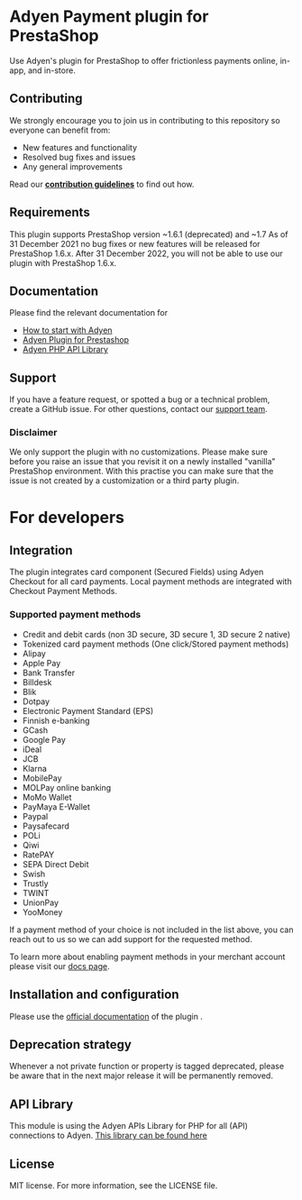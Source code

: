 # Adyen Payment plugin for PrestaShop
Use Adyen's plugin for PrestaShop to offer frictionless payments online, in-app, and in-store.

## Contributing
We strongly encourage you to join us in contributing to this repository so everyone can benefit from:
* New features and functionality
* Resolved bug fixes and issues
* Any general improvements

Read our [**contribution guidelines**](CONTRIBUTING.md) to find out how.

## Requirements
This plugin supports PrestaShop version ~1.6.1 (deprecated) and ~1.7
As of 31 December 2021 no bug fixes or new features will be released for PrestaShop 1.6.x.
After 31 December 2022, you will not be able to use our plugin with PrestaShop 1.6.x.

## Documentation
Please find the relevant documentation for
- [How to start with Adyen](https://www.adyen.com/get-started)
- [Adyen Plugin for Prestashop](https://docs.adyen.com/plugins/prestashop)
- [Adyen PHP API Library](https://docs.adyen.com/development-resources/libraries#php)

## Support
If you have a feature request, or spotted a bug or a technical problem, create a GitHub issue. For other questions, contact our [support team](https://support.adyen.com/hc/en-us/requests/new?ticket_form_id=360000705420).

### Disclaimer
We only support the plugin with no customizations. 
Please make sure before you raise an issue that you revisit it on a newly installed "vanilla" PrestaShop environment. With this practise you can make sure that the issue is not created by a customization or a third party plugin.

# For developers

## Integration
The plugin integrates card component (Secured Fields) using Adyen Checkout for all card payments. Local payment methods are integrated with Checkout Payment Methods.

### Supported payment methods
- Credit and debit cards (non 3D secure, 3D secure 1, 3D secure 2 native)
- Tokenized card payment methods (One click/Stored payment methods)
- Alipay
- Apple Pay
- Bank Transfer
- Billdesk
- Blik
- Dotpay
- Electronic Payment Standard (EPS)
- Finnish e-banking
- GCash
- Google Pay
- iDeal
- JCB
- Klarna
- MobilePay
- MOLPay online banking
- MoMo Wallet
- PayMaya E-Wallet
- Paypal
- Paysafecard
- POLi
- Qiwi
- RatePAY
- SEPA Direct Debit
- Swish
- Trustly
- TWINT
- UnionPay
- YooMoney

If a payment method of your choice is not included in the list above, you can reach out to us so we can add support for the requested method.

To learn more about enabling payment methods in your merchant account please visit our [docs page](https://docs.adyen.com/payment-methods#add-payment-methods-to-your-account).

## Installation and configuration
Please use the [official documentation](https://docs.adyen.com/plugins/prestashop) of the plugin .

## Deprecation strategy
Whenever a not private function or property is tagged deprecated, please be aware that in the next major release it will be permanently removed.

## API Library
This module is using the Adyen APIs Library for PHP for all (API) connections to Adyen.
<a href="https://github.com/Adyen/adyen-php-api-library" target="_blank">This library can be found here</a>

## License
MIT license. For more information, see the LICENSE file.
